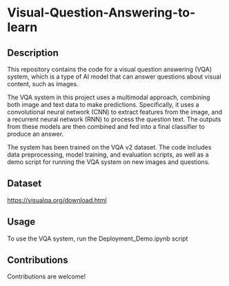 # Visual-Question-Answering-to-learn
## Description
This repository contains the code for a visual question answering (VQA) system, which is a type of AI model that can answer questions about visual content, such as images.

The VQA system in this project uses a multimodal approach, combining both image and text data to make predictions. Specifically, it uses a convolutional neural network (CNN) to extract features from the image, and a recurrent neural network (RNN) to process the question text. The outputs from these models are then combined and fed into a final classifier to produce an answer.

The system has been trained on the VQA v2 dataset. The code includes data preprocessing, model training, and evaluation scripts, as well as a demo script for running the VQA system on new images and questions.

## Dataset
https://visualqa.org/download.html

## Usage
To use the VQA system, run the Deployment_Demo.ipynb script

## Contributions
Contributions are welcome!
